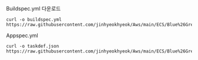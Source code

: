 Buildspec.yml 다운로드
```
curl -o buildspec.yml https://raw.githubusercontent.com/jinhyeokhyeok/Aws/main/ECS/Blue%26Greeen/buildspec.yml
```


Appspec.yml
```
curl -o taskdef.json https://raw.githubusercontent.com/jinhyeokhyeok/Aws/main/ECS/Blue%26Greeen/taskdef.json
```
